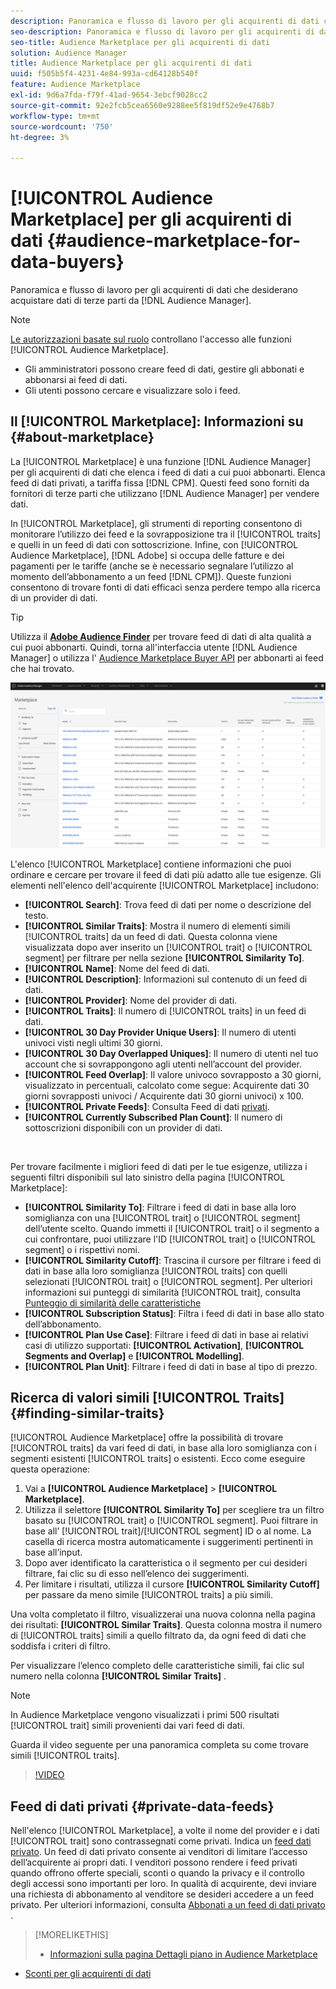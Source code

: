 ```yaml
---
description: Panoramica e flusso di lavoro per gli acquirenti di dati che desiderano acquistare dati di terze parti dall’interno di Audience Manager
seo-description: Panoramica e flusso di lavoro per gli acquirenti di dati che desiderano acquistare dati di terze parti dall’interno di Audience Manager
seo-title: Audience Marketplace per gli acquirenti di dati
solution: Audience Manager
title: Audience Marketplace per gli acquirenti di dati
uuid: f505b5f4-4231-4e84-993a-cd64128b540f
feature: Audience Marketplace
exl-id: 9d6a7fda-f79f-41ad-9654-3ebcf9028cc2
source-git-commit: 92e2fcb5cea6560e9288ee5f819df52e9e4768b7
workflow-type: tm+mt
source-wordcount: '750'
ht-degree: 3%

---
```


# [!UICONTROL Audience Marketplace] per gli acquirenti di dati  {#audience-marketplace-for-data-buyers}

Panoramica e flusso di lavoro per gli acquirenti di dati che desiderano acquistare dati di terze parti da [!DNL Audience Manager].

>[!NOTE]
>[Le autorizzazioni basate sul ruolo](../../../reporting/reports-dashboard.md) controllano l&#39;accesso alle funzioni [!UICONTROL Audience Marketplace].
>
>* Gli amministratori possono creare feed di dati, gestire gli abbonati e abbonarsi ai feed di dati.
>* Gli utenti possono cercare e visualizzare solo i feed.


## Il [!UICONTROL Marketplace]: Informazioni su {#about-marketplace}

La [!UICONTROL Marketplace] è una funzione [!DNL Audience Manager] per gli acquirenti di dati che elenca i feed di dati a cui puoi abbonarti. Elenca feed di dati privati, a tariffa fissa [!DNL CPM]. Questi feed sono forniti da fornitori di terze parti che utilizzano [!DNL Audience Manager] per vendere dati.

In [!UICONTROL Marketplace], gli strumenti di reporting consentono di monitorare l’utilizzo dei feed e la sovrapposizione tra il [!UICONTROL traits] e quelli in un feed di dati con sottoscrizione. Infine, con [!UICONTROL Audience Marketplace], [!DNL Adobe] si occupa delle fatture e dei pagamenti per le tariffe (anche se è necessario segnalare l’utilizzo al momento dell’abbonamento a un feed [!DNL CPM]). Queste funzioni consentono di trovare fonti di dati efficaci senza perdere tempo alla ricerca di un provider di dati.

>[!TIP]
>
>Utilizza il **[Adobe Audience Finder](https://www.adobe-audience-finder.com/)** per trovare feed di dati di alta qualità a cui puoi abbonarti. Quindi, torna all&#39;interfaccia utente [!DNL Audience Manager] o utilizza l&#39; [Audience Marketplace Buyer API](https://bank.demdex.com/portal/swagger/index.html#/Audience_Marketplace_Buyer_API) per abbonarti ai feed che hai trovato.

![buyer-marketplace-panoramica](assets/buyer-marketplace-overview.png)

L&#39;elenco [!UICONTROL Marketplace] contiene informazioni che puoi ordinare e cercare per trovare il feed di dati più adatto alle tue esigenze. Gli elementi nell&#39;elenco dell&#39;acquirente [!UICONTROL Marketplace] includono:

* **[!UICONTROL Search]**: Trova feed di dati per nome o descrizione del testo.
* **[!UICONTROL Similar Traits]**: Mostra il numero di elementi simili  [!UICONTROL traits] da un feed di dati. Questa colonna viene visualizzata dopo aver inserito un [!UICONTROL trait] o [!UICONTROL segment] per filtrare per nella sezione **[!UICONTROL Similarity To]**.
* **[!UICONTROL Name]**: Nome del feed di dati.
* **[!UICONTROL Description]**: Informazioni sul contenuto di un feed di dati.
* **[!UICONTROL Provider]**: Nome del provider di dati.
* **[!UICONTROL Traits]**: Il numero di  [!UICONTROL traits] in un feed di dati.
* **[!UICONTROL 30 Day Provider Unique Users]**: Il numero di utenti univoci visti negli ultimi 30 giorni.
* **[!UICONTROL 30 Day Overlapped Uniques]**: Il numero di utenti nel tuo account che si sovrappongono agli utenti nell’account del provider.
* **[!UICONTROL Feed Overlap]**: Il valore univoco sovrapposto a 30 giorni, visualizzato in percentuali, calcolato come segue: Acquirente dati 30 giorni sovrapposti univoci / Acquirente dati 30 giorni univoci) x 100.
* **[!UICONTROL Private Feeds]**: Consulta Feed di dati  [privati](../../../features/audience-marketplace/marketplace-private-feeds.md).
* **[!UICONTROL Currently Subscribed Plan Count]**: Il numero di sottoscrizioni disponibili con un provider di dati.

 

Per trovare facilmente i migliori feed di dati per le tue esigenze, utilizza i seguenti filtri disponibili sul lato sinistro della pagina [!UICONTROL Marketplace]:

* **[!UICONTROL Similarity To]**: Filtrare i feed di dati in base alla loro somiglianza con una  [!UICONTROL trait] o  [!UICONTROL segment] dell’utente scelto. Quando immetti il [!UICONTROL trait] o il segmento a cui confrontare, puoi utilizzare l&#39;ID [!UICONTROL trait] o [!UICONTROL segment] o i rispettivi nomi.
* **[!UICONTROL Similarity Cutoff]**: Trascina il cursore per filtrare i feed di dati in base alla loro somiglianza  [!UICONTROL traits] con quelli selezionati  [!UICONTROL trait] o  [!UICONTROL segment]. Per ulteriori informazioni sui punteggi di similarità [!UICONTROL trait], consulta [Punteggio di similarità delle caratteristiche](../../segments/trait-recommendations.md#trait-similarity-score)
* **[!UICONTROL Subscription Status]**: Filtra i feed di dati in base allo stato dell’abbonamento.
* **[!UICONTROL Plan Use Case]**: Filtrare i feed di dati in base ai relativi casi di utilizzo supportati:  **[!UICONTROL Activation]**,  **[!UICONTROL Segments and Overlap]** e  **[!UICONTROL Modelling]**.
* **[!UICONTROL Plan Unit]**: Filtrare i feed di dati in base al tipo di prezzo.

## Ricerca di valori simili [!UICONTROL Traits] {#finding-similar-traits}

[!UICONTROL Audience Marketplace] offre la possibilità di trovare  [!UICONTROL traits] da vari feed di dati, in base alla loro somiglianza con i segmenti esistenti  [!UICONTROL traits] o esistenti. Ecco come eseguire questa operazione:

1. Vai a **[!UICONTROL Audience Marketplace]** > **[!UICONTROL Marketplace]**.
2. Utilizza il selettore **[!UICONTROL Similarity To]** per scegliere tra un filtro basato su [!UICONTROL trait] o [!UICONTROL segment]. Puoi filtrare in base all’ [!UICONTROL trait]/[!UICONTROL segment] ID o al nome. La casella di ricerca mostra automaticamente i suggerimenti pertinenti in base all’input.
3. Dopo aver identificato la caratteristica o il segmento per cui desideri filtrare, fai clic su di esso nell’elenco dei suggerimenti.
4. Per limitare i risultati, utilizza il cursore **[!UICONTROL Similarity Cutoff]** per passare da meno simile [!UICONTROL traits] a più simili.

Una volta completato il filtro, visualizzerai una nuova colonna nella pagina dei risultati: **[!UICONTROL Similar Traits]**. Questa colonna mostra il numero di [!UICONTROL traits] simili a quello filtrato da, da ogni feed di dati che soddisfa i criteri di filtro.

Per visualizzare l’elenco completo delle caratteristiche simili, fai clic sul numero nella colonna **[!UICONTROL Similar Traits]** .

>[!NOTE]
>
> In Audience Marketplace vengono visualizzati i primi 500 risultati [!UICONTROL trait] simili provenienti dai vari feed di dati.

Guarda il video seguente per una panoramica completa su come trovare simili [!UICONTROL traits].

>[!VIDEO](https://video.tv.adobe.com/v/29370/)

## Feed di dati privati {#private-data-feeds}

Nell&#39;elenco [!UICONTROL Marketplace], a volte il nome del provider e i dati [!UICONTROL trait] sono contrassegnati come privati. Indica un [feed dati privato](../../../features/audience-marketplace/marketplace-private-feeds.md). Un feed di dati privato consente ai venditori di limitare l’accesso dell’acquirente ai propri dati. I venditori possono rendere i feed privati quando offrono offerte speciali, sconti o quando la privacy e il controllo degli accessi sono importanti per loro. In qualità di acquirente, devi inviare una richiesta di abbonamento al venditore se desideri accedere a un feed privato. Per ulteriori informazioni, consulta [Abbonati a un feed di dati privato](../../../features/audience-marketplace/marketplace-data-buyers/marketplace-manage-subscriptions.md#subscript-private-data-feed) .

>[!MORELIKETHIS]
>
>* [Informazioni sulla pagina Dettagli piano in Audience Marketplace](../../../features/audience-marketplace/marketplace-data-buyers/marketplace-manage-subscriptions.md#marketplace-buyer-details)
* [Sconti per gli acquirenti di dati](../../../features/audience-marketplace/marketplace-data-buyers/marketplace-manage-subscriptions.md#buyer-discount)

